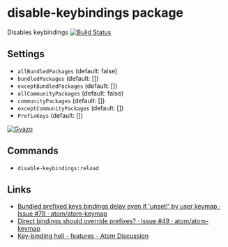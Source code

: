 # disable-keybindings package

Disables keybindings
[![Build Status](https://travis-ci.org/aki77/atom-disable-keybindings.svg)](https://travis-ci.org/aki77/atom-disable-keybindings)

## Settings

- `allBundledPackages` (default: false)
- `bundledPackages` (default: [])
- `exceptBundledPackages` (default: [])
- `allCommunityPackages` (default: false)
- `communityPackages` (default: [])
- `exceptCommunityPackages` (default: [])
- `PrefixKeys` (default: [])

[![Gyazo](http://i.gyazo.com/18a6d9f4ffb4371b947e22e9977bbe5a.png)](http://gyazo.com/18a6d9f4ffb4371b947e22e9977bbe5a)

## Commands

- `disable-keybindings:reload`

## Links

- [Bundled prefixed keys bindings delay even if 'unset!' by user keymap · Issue #78 · atom/atom-keymap](https://github.com/atom/atom-keymap/issues/78)
- [Direct bindings should override prefixes? · Issue #49 · atom/atom-keymap](https://github.com/atom/atom-keymap/issues/49)
- [Key-binding hell - features - Atom Discussion](https://discuss.atom.io/t/key-binding-hell/12075)
